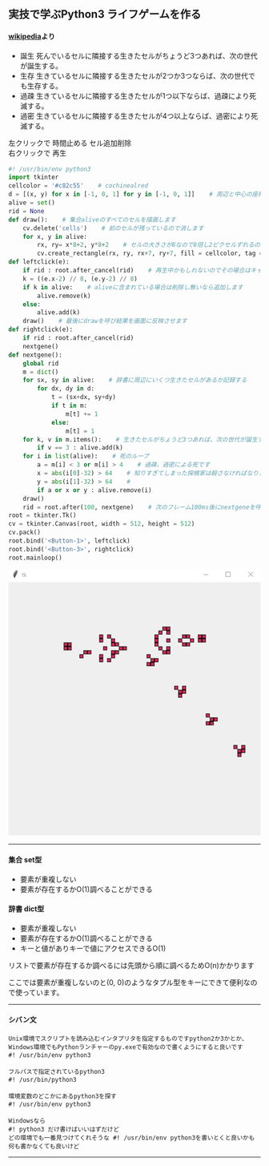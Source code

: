 ## 実技で学ぶPython3 ライフゲームを作る

#### [wikipedia](https://ja.wikipedia.org/wiki/%E3%83%A9%E3%82%A4%E3%83%95%E3%82%B2%E3%83%BC%E3%83%A0)より
- 誕生 死んでいるセルに隣接する生きたセルがちょうど3つあれば、次の世代が誕生する。
- 生存 生きているセルに隣接する生きたセルが2つか3つならば、次の世代でも生存する。
- 過疎 生きているセルに隣接する生きたセルが1つ以下ならば、過疎により死滅する。
- 過密 生きているセルに隣接する生きたセルが4つ以上ならば、過密により死滅する。


左クリックで 時間止める セル追加削除  
右クリックで 再生  


```python
#! /usr/bin/env python3
import tkinter
cellcolor = '#c82c55'    # cochinealred
d = [(x, y) for x in [-1, 0, 1] for y in [-1, 0, 1]]    # 周辺と中心の座標
alive = set()
rid = None
def draw():    # 集合aliveのすべてのセルを描画します
    cv.delete('cells')    # 前のセルが残っているので消します
    for x, y in alive:
        rx, ry= x*8+2, y*8+2    # セルの大きさが8なので8倍し2ピクセルずれるのでずらします
        cv.create_rectangle(rx, ry, rx+7, ry+7, fill = cellcolor, tag = 'cells')
def leftclick(e):
    if rid : root.after_cancel(rid)    # 再生中かもしれないのでその場合はキャンセルします
    k = ((e.x-2) // 8, (e.y-2) // 8)
    if k in alive:    # aliveに含まれている場合は削除し無いなら追加します
        alive.remove(k)
    else:
        alive.add(k)
    draw()    # 最後にdrawを呼び結果を画面に反映させます
def rightclick(e):
    if rid : root.after_cancel(rid)
    nextgene()
def nextgene():
    global rid
    m = dict()
    for sx, sy in alive:    # 辞書に周辺にいくつ生きたセルがあるか記録する
        for dx, dy in d:
            t = (sx+dx, sy+dy)
            if t in m:
                m[t] += 1
            else:
                m[t] = 1
    for k, v in m.items():    # 生きたセルがちょうど3つあれば、次の世代が誕生する
        if v == 3 : alive.add(k)
    for i in list(alive):    # 死のループ
        a = m[i] < 3 or m[i] > 4    # 過疎、過密による死です
        x = abs(i[0]-32) > 64    # 知りすぎてしまった探検家は殺さなければなりません
        y = abs(i[1]-32) > 64    #
        if a or x or y : alive.remove(i)
    draw()
    rid = root.after(100, nextgene)    # 次のフレーム100ms後にnextgeneを呼び出します
root = tkinter.Tk()
cv = tkinter.Canvas(root, width = 512, height = 512)
cv.pack()
root.bind('<Button-1>', leftclick)
root.bind('<Button-3>', rightclick)
root.mainloop()
```

![Gif](https://raw.githubusercontent.com/ebi-cp/docs/master/ebi-programing-magazine/8/lifegame.gif)


---
#### 集合 set型
- 要素が重複しない
- 要素が存在するかO(1)調べることができる

#### 辞書 dict型
- 要素が重複しない
- 要素が存在するかO(1)調べることができる
- キーと値がありキーで値にアクセスできるO(1)

リストで要素が存在するか調べるには先頭から順に調べるためO(n)かかります

ここでは要素が重複しないのと(0, 0)のようなタプル型をキーにできて便利なので使っています。  

---

#### シバン文
```
Unix環境でスクリプトを読み込むインタプリタを指定するものですpython2か3かとか、Windows環境でもPythonランチャーのpy.exeで有効なので書くようにすると良いです
#! /usr/bin/env python3

フルパスで指定されているpython3
#! /usr/bin/python3

環境変数のどこかにあるpython3を探す
#! /usr/bin/env python3

Windowsなら
#! python3 だけ書けばいいはずだけど
どの環境でも一番見つけてくれそうな #! /usr/bin/env python3を書いとくと良いかも
何も書かなくても良いけど
```
---
